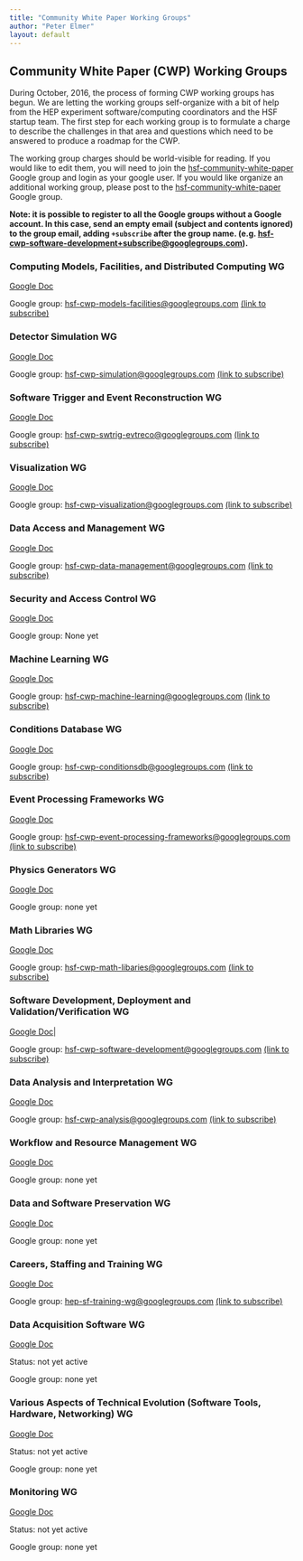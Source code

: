 ```yaml
---
title: "Community White Paper Working Groups"
author: "Peter Elmer"
layout: default
---
```


## Community White Paper (CWP) Working Groups

  During October, 2016, the process of forming CWP working groups has begun. We are letting the working groups self-organize with a bit of help from the HEP experiment software/computing coordinators and the HSF startup team. The first step for each working group is to formulate a charge to describe the challenges in that area and questions which need to be answered to produce a roadmap for the CWP. 

  The working group charges should be world-visible for reading. If you would
like to edit them, you will need to join the [hsf-community-white-paper](https://groups.google.com/forum/#!forum/hsf-community-white-paper) Google group and
login as your google user. If you would like organize an additional working group, please post to the [hsf-community-white-paper](https://groups.google.com/forum/#!forum/hsf-community-white-paper) Google group.

**Note: it is possible to register to all the Google groups without a Google account. In this case, send an empty email (subject and contents ignored) to the group email, adding `+subscribe` after the group name. (e.g. hsf-cwp-software-development+subscribe@googlegroups.com).**

### Computing Models, Facilities, and Distributed Computing WG ###
[Google Doc](https://docs.google.com/document/d/11C9iCn3FPbvKBJpN0Lwv7tpjFELKPj14_dlkwuTGJqg/edit) 

Google group: hsf-cwp-models-facilities@googlegroups.com [(link to subscribe)](https://groups.google.com/forum/#!forum/hsf-cwp-models-facilities) 


### Detector Simulation WG ###
[Google Doc](https://docs.google.com/document/d/1-wr-Og38KJYf-U2DceBbe1OU1h05y8LCrgeH3tR8yRA/edit) 

Google group: hsf-cwp-simulation@googlegroups.com [(link to subscribe)](https://groups.google.com/forum/#!forum/hsf-cwp-simulation)       

### Software Trigger and Event Reconstruction WG ###
[Google Doc](https://docs.google.com/document/d/1Mm6aqi2SwVyvQFkmEjDEVSALem_8a7gTORldojaYRs4/edit)          

Google group: hsf-cwp-swtrig-evtreco@googlegroups.com [(link to subscribe)](https://groups.google.com/forum/#!forum/hsf-cwp-swtrig-evtreco)     

### Visualization WG ###
[Google Doc](https://docs.google.com/document/d/1ZXiMMmmAj1lwQIuvDc2UM4Jx6-hh1iamIw79DXguLIM/edit)          

Google group: hsf-cwp-visualization@googlegroups.com [(link to subscribe)](https://groups.google.com/forum/#!forum/hsf-cwp-visualization) 

### Data Access and Management WG ###
[Google Doc](https://docs.google.com/document/d/1wEsX2BegSBEZe3EXwdNR9VWNPrNEOVVTLhu-NtH-77E/edit)   

Google group: hsf-cwp-data-management@googlegroups.com [(link to subscribe)](https://groups.google.com/forum/#!forum/hsf-cwp-data-management)

### Security and Access Control WG ###
[Google Doc](https://docs.google.com/document/d/17xVZv8GJIRqCdFQeH2Ec7J8AmC7HokuRbyNR2K3SryY/edit)

Google group: None yet

### Machine Learning WG ###
[Google Doc](https://docs.google.com/document/d/1o9S0XE4ly4-LZh9y96DG-U7HH61m2cHboV6xSt1tI0g/edit)
 
Google group: hsf-cwp-machine-learning@googlegroups.com [(link to subscribe)](https://groups.google.com/d/forum/hsf-cwp-machine-learning)

### Conditions Database WG ###
[Google Doc](https://docs.google.com/document/d/1qrTqsLwUnK0SidoPpSFolUrgstt-r8Mo5-acaGjfyHg/edit)

Google group: hsf-cwp-conditionsdb@googlegroups.com [(link to subscribe)](https://groups.google.com/forum/#!forum/hsf-cwp-conditionsdb) 

### Event Processing Frameworks WG ###
[Google Doc](https://docs.google.com/document/d/1pMWia3IXX6w5075PGs_IeEPnWZhkwQgoDQnHGqbPG-c/edit)

Google group: hsf-cwp-event-processing-frameworks@googlegroups.com [(link to subscribe)](https://groups.google.com/forum/#!forum/hsf-cwp-event-processing-frameworks)

### Physics Generators WG ###
[Google Doc](https://docs.google.com/document/d/1_-YzxFmwehLbjVRFzkKtJ3Nb4T0fN15VKYJIwRpKdVA/edit)

Google group: none yet 

### Math Libraries WG ###
[Google Doc](https://docs.google.com/document/d/1cYs5f21d1olumslSfjOH0XjYR7aeM6QZMrFVHFHDQEk/edit) 

Google group: hsf-cwp-math-libaries@googlegroups.com [(link to subscribe)](https://groups.google.com/forum/#!forum/hsf-cwp-math-libaries) 

### Software Development, Deployment and Validation/Verification WG ###
[Google Doc](https://docs.google.com/document/d/1bfCQP-p55Xu3IafmwbwpsOmorYiuEGCIh3uA0NV-DdM/edit)| 

Google group: hsf-cwp-software-development@googlegroups.com [(link to subscribe)](https://groups.google.com/d/forum/hsf-cwp-software-development) 

### Data Analysis and Interpretation WG ###
[Google Doc](https://docs.google.com/document/d/1QaX20F6WQlwQTlx-5bRK0J2tybFqC_NPn6CF7g3yzqk/edit)

Google group: hsf-cwp-analysis@googlegroups.com [(link to subscribe)](https://groups.google.com/d/forum/hsf-cwp-analysis)

### Workflow and Resource Management WG ###
[Google Doc](https://docs.google.com/document/d/1GmcErvxdQR6TksmM96zg_yXGXURZ8vNDk_DyX0zucUQ/edit)

Google group: none yet 

### Data and Software Preservation WG ###
[Google Doc](https://docs.google.com/document/d/15trJhLKqb9OcN55WIPfmdH8vXO4g43hXGRvhDEu33ow/edit)

Google group: none yet 

### Careers, Staffing and Training WG ###
[Google Doc](https://docs.google.com/document/d/1oHnZDMNWe_QTy4cQ8kNN_GDIW8wW1hAIKS8z2z05U2w/edit) 

Google group: hep-sf-training-wg@googlegroups.com [(link to subscribe)](https://groups.google.com/forum/#!forum/hep-sf-training-wg)


### Data Acquisition Software WG ###
[Google Doc](https://docs.google.com/document/d/1BYeWbDLyxG-CUV70aKR-UJubwBdChVrb9lxI1Rk43sY/edit)
 
Status: not yet active

Google group: none yet


### Various Aspects of Technical Evolution (Software Tools, Hardware, Networking) WG ###
[Google Doc](https://docs.google.com/document/d/1bOv5kDzmcg0eLSy7PZjjzE5OYSxaLAfaAxAI-IgKaac/edit)

Status: not yet active

Google group: none yet


### Monitoring WG ###
[Google Doc](https://docs.google.com/document/d/1sgTrDSwiYthpnE2sztaaByMkJyUXzUy28bUbs9VLI1w/edit)

Status: not yet active

Google group: none yet




 
